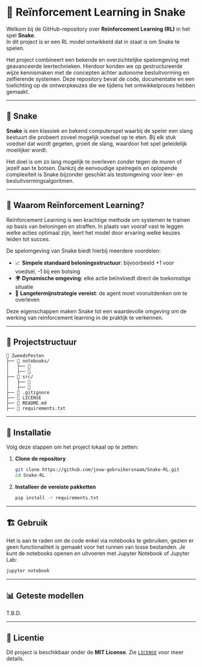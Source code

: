 # 🤖 Reïnforcement Learning in Snake

Welkom bij de GitHub-repository over **Reïnforcement Learning (RL)** in het spel **Snake**.  
In dit project is er een RL model ontwikkeld dat in staat is om Snake te spelen.

Het project combineert een bekende en overzichtelijke spelomgeving met geavanceerde leertechnieken. Hierdoor konden we op gestructureerde wijze kennismaken met de concepten achter autonome besluitvorming en zelflerende systemen. Deze repository bevat de code, documentatie en een toelichting op de ontwerpkeuzes die we tijdens het ontwikkelproces hebben gemaakt.

---

## 🐍 Snake

**Snake** is een klassiek en bekend computerspel waarbij de speler een slang bestuurt die probeert zoveel mogelijk voedsel op te eten. Bij elk stuk voedsel dat wordt gegeten, groeit de slang, waardoor het spel geleidelijk moeilijker wordt.  

Het doel is om zo lang mogelijk te overleven zonder tegen de muren of jezelf aan te botsen. Dankzij de eenvoudige spelregels en oplopende complexiteit is Snake bijzonder geschikt als testomgeving voor leer- en besluitvormingsalgoritmen.

---

## 🎯 Waarom Reïnforcement Learning?

Reïnforcement Learning is een krachtige methode om systemen te trainen op basis van beloningen en straffen. In plaats van vooraf vast te leggen welke acties optimaal zijn, leert het model door ervaring welke keuzes leiden tot succes.

De spelomgeving van Snake biedt hierbij meerdere voordelen:

- 📈 **Simpele standaard beloningsstructuur**: bijvoorbeeld +1 voor voedsel, -1 bij een botsing  
- 🌍 **Dynamische omgeving**: elke actie beïnvloedt direct de toekomstige situatie  
- 🧭 **Langetermijnstrategie vereist**: de agent moet vooruitdenken om te overleven

Deze eigenschappen maken Snake tot een waardevolle omgeving om de werking van reinforcement learning in de praktijk te verkennen.

---

## 📁 Projectstructuur

```plaintext
📁 ZweedsPesten
├── 📁 notebooks/
│   ├── 📜
│   ├── 📜
├── 📁 src/
│   ├── 📜
│   ├── 📜
├── 📜 .gitignore
├── 📜 LICENSE
├── 📜 README.md
├── 📜 requirements.txt
```

---

## 🚀 Installatie

Volg deze stappen om het project lokaal op te zetten:

1. **Clone de repository**
   ```bash
   git clone https://github.com/jouw-gebruikersnaam/Snake-RL.git
   cd Snake-RL
   ```

2. **Installeer de vereiste pakketten**
   ```bash
   pip install -r requirements.txt
   ```

---

## 🏗 Gebruik

Het is aan te raden om de code enkel via notebooks te gebruiken, gezien er geen functionaliteit is gemaakt voor het runnen van losse bestanden. Je kunt de notebooks openen en uitvoeren met Jupyter Notebook of Jupyter Lab:

```bash
jupyter notebook
```

---

## 📊 Geteste modellen

T.B.D.

---

## 📜 Licentie

Dit project is beschikbaar onder de **MIT License**. Zie [`LICENSE`](LICENSE) voor meer details.
